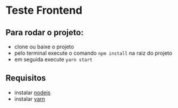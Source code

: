 # Teste Frontend

## Para rodar o projeto:
- clone ou baixe o projeto
- pelo terminal execute o comando `npm install` na raiz do projeto
- em seguida execute `yarn start`

## Requisitos
- instalar [nodejs](https://nodejs.org/en/download/)
- instalar [yarn](https://yarnpkg.com/pt-BR/docs/install)
